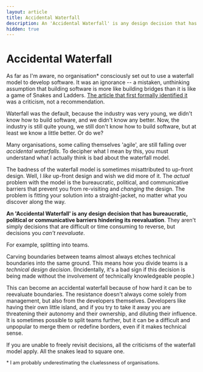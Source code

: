 ```yaml
---
layout: article
title: Accidental Waterfall
description: An 'Accidental Waterfall' is any design decision that has barriers preventing its reevaluation.
hidden: true
---
```


# Accidental Waterfall

As far as I'm aware, no organisation* consciously set out to use a
waterfall model to develop software. It was an ignorance -- a
mistaken, unthinking assumption that building software is more like building bridges
than it is like a game of Snakes and Ladders. 
[The article that first formally identified it](http://www-scf.usc.edu/~csci201/lectures/Lecture11/royce1970.pdf)
was a criticism, not a recommendation.

Waterfall was the default, because the industry was very young,
we didn't know how to build software, and we didn't know any better.
Now, the industry is still quite young, we still don't know how to build software,
but at least we know a little better. Or do we?

Many organisations, some calling themselves 'agile', are still falling
over *accidental waterfalls*.  To decipher what I mean by this, you
must understand what I actually think is bad about the waterfall
model.

The badness of the waterfall model is sometimes misattributed to
up-front design.  Well, I *like* up-front design and wish we did more of it. 
The *actual* problem with the model is the bureaucratic,
political, and communicative barriers that prevent you from
re-visiting and *changing* the design. The problem is fitting your
solution into a straight-jacket, no matter what you discover along the
way.

**An 'Accidental Waterfall' is any design decision that has
bureaucratic, political or communicative barriers hindering its reevaluation**.
They aren't simply decisions that are difficult or time consuming to reverse,
but decisions you *can't reevaluate*.

For example, splitting into teams.

Carving boundaries between teams almost always
etches technical boundaries into the same ground. This means
how you divide teams is a *technical design decision*.
(Incidentally, it's a bad sign if this decision
is being made without the involvement of technically knowledgeable
people.)

This can become an accidental waterfall because of how hard it can be to
reevaluate boundaries. The resistance doesn't always come solely from
management, but also from the developers themselves. Developers like
having their own little island, and if you try to take it away you are
threatening their autonomy and their ownership, and diluting their
influence. It is sometimes possible to split teams further, but it can
be a difficult and unpopular to merge them or redefine
borders, even if it makes technical sense.

If you are unable to freely revisit decisions, all the criticisms of
the waterfall model apply. All the snakes lead to square one.

<div style="font-size: 0.8rem">
* I am probably underestimating the cluelessness of organisations.
</div>
